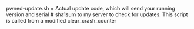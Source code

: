 pwned-update.sh = Actual update code, which will send your running version and serial # sha1sum to my server to check for updates. This script is called from a modified clear_crash_counter

